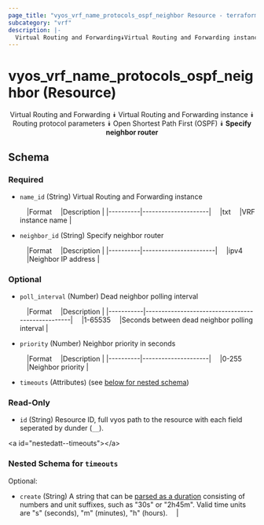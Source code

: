 ```yaml
---
page_title: "vyos_vrf_name_protocols_ospf_neighbor Resource - terraform-provider-vyos"
subcategory: "vrf"
description: |-
  Virtual Routing and Forwarding⯯Virtual Routing and Forwarding instance⯯Routing protocol parameters⯯Open Shortest Path First (OSPF)⯯Specify neighbor router
---
```


# vyos_vrf_name_protocols_ospf_neighbor (Resource)
<center>

Virtual Routing and Forwarding
⯯
Virtual Routing and Forwarding instance
⯯
Routing protocol parameters
⯯
Open Shortest Path First (OSPF)
⯯
**Specify neighbor router**


</center>

## Schema

### Required

- `name_id` (String) Virtual Routing and Forwarding instance

    &emsp;|Format  &emsp;|Description        |
    |----------|---------------------|
    &emsp;|txt     &emsp;|VRF instance name  |
- `neighbor_id` (String) Specify neighbor router

    &emsp;|Format  &emsp;|Description          |
    |----------|-----------------------|
    &emsp;|ipv4    &emsp;|Neighbor IP address  |

### Optional

- `poll_interval` (Number) Dead neighbor polling interval

    &emsp;|Format   &emsp;|Description                                     |
    |-----------|--------------------------------------------------|
    &emsp;|1-65535  &emsp;|Seconds between dead neighbor polling interval  |
- `priority` (Number) Neighbor priority in seconds

    &emsp;|Format  &emsp;|Description        |
    |----------|---------------------|
    &emsp;|0-255   &emsp;|Neighbor priority  |
- `timeouts` (Attributes) (see [below for nested schema](#nestedatt--timeouts))

### Read-Only

- `id` (String) Resource ID, full vyos path to the resource with each field seperated by dunder (`__`).

&lt;a id=&#34;nestedatt--timeouts&#34;&gt;&lt;/a&gt;
### Nested Schema for `timeouts`

Optional:

- `create` (String) A string that can be [parsed as a duration](https://pkg.go.dev/time#ParseDuration) consisting of numbers and unit suffixes, such as &#34;30s&#34; or &#34;2h45m&#34;. Valid time units are &#34;s&#34; (seconds), &#34;m&#34; (minutes), &#34;h&#34; (hours).  &emsp;|
